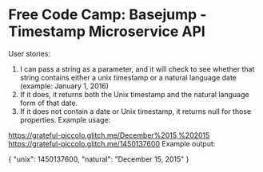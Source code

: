 # Free Code Camp: Basejump - Timestamp Microservice API

User stories:
1) I can pass a string as a parameter, and it will check to see whether that string contains either a unix timestamp or a natural language date (example: January 1, 2016)
2) If it does, it returns both the Unix timestamp and the natural language form of that date.
3) If it does not contain a date or Unix timestamp, it returns null for those properties.
Example usage:

https://grateful-piccolo.glitch.me/December%2015,%202015
https://grateful-piccolo.glitch.me/1450137600
Example output:

{ "unix": 1450137600, "natural": "December 15, 2015" }